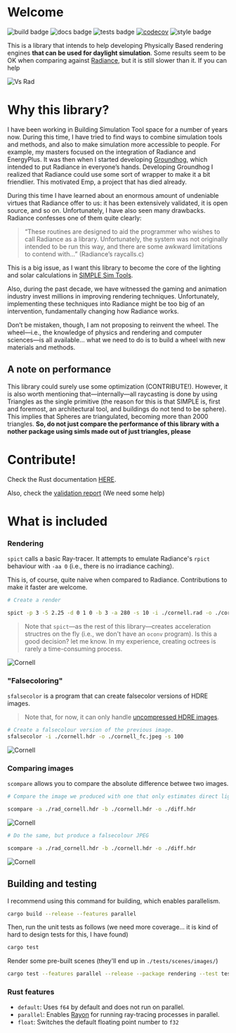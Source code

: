 # Welcome

![build badge](https://github.com/SIMPLE-BuildingSimulation/rendering/actions/workflows/build.yaml/badge.svg)
![docs badge](https://github.com/SIMPLE-BuildingSimulation/rendering/actions/workflows/docs.yaml/badge.svg)
![tests badge](https://github.com/SIMPLE-BuildingSimulation/rendering/actions/workflows/tests.yaml/badge.svg)
[![codecov](https://codecov.io/gh/SIMPLE-BuildingSimulation/rendering/branch/main/graph/badge.svg?token=DPUWCNLBRF)](https://codecov.io/gh/SIMPLE-BuildingSimulation/rendering)
![style badge](https://github.com/SIMPLE-BuildingSimulation/rendering/actions/workflows/style.yaml/badge.svg)


This is a library that intends to help developing Physically Based rendering engines **that can be used for daylight simulation**. Some results seem to be OK when comparing
against [Radiance](https://www.radiance-online.org), but it is still slower than it. If you can help 

![Vs Rad](./readme_img/vsRad.png "Vs Radiance")

# Why this library?

I have been working in Building Simulation Tool space for a number of years now. During this time, I have tried to find ways to combine simulation tools and methods, and also to make simulation more accessible to people. For example, my masters focused on the integration of Radiance and EnergyPlus. It was then when I started developing [Groundhog](www.groundhoglighting.com), which intended to put Radiance in everyone’s hands. Developing Groundhog I realized that Radiance could use some sort of wrapper to make it a bit friendlier. This motivated Emp,  a project that has died already. 

During this time I have learned about an enormous amount of undeniable virtues that Radiance offer to us: it has been extensively validated, it is open source, and so on. Unfortunately, I have also seen many drawbacks. Radiance confesses one of them  quite clearly:

> “These routines are designed to aid the programmer who wishes to call Radiance as a library.  Unfortunately, the system was not originally intended to be run this way, and there are some awkward limitations to contend with…” (Radiance’s raycalls.c)

This is a big issue, as I want this library to become the core of the lighting and solar calculations in [SIMPLE Sim Tools](https://www.simplesim.tools).

Also, during the past decade, we have witnessed the gaming and animation industry invest millions in improving rendering techniques. Unfortunately, implementing these techniques into Radiance might be too big of an intervention, fundamentally changing how Radiance works.

Don’t be mistaken, though, I am not proposing to reinvent the wheel. The wheel—i.e., the knowledge of physics and rendering and computer sciences—is all available… what we need to do is to build a wheel with new materials and methods.


## A note on performance

This library could surely use some optimization (CONTRIBUTE!). However, it is also
worth mentioning that—internally—all raycasting is done by using Triangles 
as the single primitive (the reason for this is that SIMPLE is, first and foremost, an architectural tool, and buildings do not tend to be sphere). 
This implies that Spheres are triangulated, becoming more than 2000 triangles.  **So, do not just compare the performance of this library with a nother package using simls made out of just triangles, please**

# Contribute!

Check the Rust documentation [HERE](https://simple-buildingsimulation.github.io/rendering/rustdoc/doc/rendering/index.html).

Also, check the [validation report](https://simple-buildingsimulation.github.io/rendering/) (We need some help)


# What is included


### Rendering

`spict` calls a basic Ray-tracer. It attempts to 
emulate Radiance's `rpict` behaviour with `-aa 0` (i.e., there is no irradiance caching). 

This is, of course, quite naive when compared to Radiance. Contributions to make it faster are welcome.

```bash
# Create a render

spict -p 3 -5 2.25 -d 0 1 0 -b 3 -a 280 -s 10 -i ./cornell.rad -o ./cornell.hdr
```

> Note that `spict`—as the rest of this library—creates acceleration structres on the fly (i.e., we don't have an `oconv` program). Is this a good decision? let me know. In my experience, creating octrees is rarely a time-consuming process.



![Cornell](./readme_img/cornell_small.png "Cornell Box")

### "Falsecoloring"

`sfalsecolor` is a program that can create falsecolor versions of HDRE images.

> Note that, for now, it can only handle [uncompressed HDRE images](https://discourse.radiance-online.org/t/missing-pixels-in-hdre-image/5906/4).

```bash
# Create a falsecolour version of the previous image.
sfalsecolor -i ./cornell.hdr -o ./cornell_fc.jpeg -s 100
```


![Cornell](./readme_img/cornell_small_fc.jpeg "Cornell Box FC")

### Comparing images

`scompare` allows you to compare the absolute difference betwee two images.

```bash
# Compare the image we produced with one that only estimates direct lighting, producing a Black and White HDRE image

scompare -a ./rad_cornell.hdr -b ./cornell.hdr -o ./diff.hdr

```
![Cornell](./readme_img/diff.png "Cornell Box FC")

```bash
# Do the same, but produce a falsecolour JPEG

scompare -a ./rad_cornell.hdr -b ./cornell.hdr -o ./diff.hdr

```
![Cornell](./readme_img/diff_fc.jpeg "Cornell Box FC")

## Building and testing


I recommend using this command for building, which enables parallelism.

```bash
cargo build --release --features parallel
```

Then, run the unit tests as follows (we need more coverage... it is kind of hard
to design tests for this, I have found)

```bash
cargo test
```

Render some pre-built scenes (they'll end up in `./tests/scenes/images/`)

```bash
cargo test --features parallel --release --package rendering --test test_scenes -- --ignored 

```


### Rust features
* `default`: Uses `f64` by default and does not run on parallel.
* `parallel`: Enables [Rayon](https://docs.rs/rayon/latest/rayon/) for running  ray-tracing processes in parallel.
* `float`: Switches the default floating point number to `f32`




